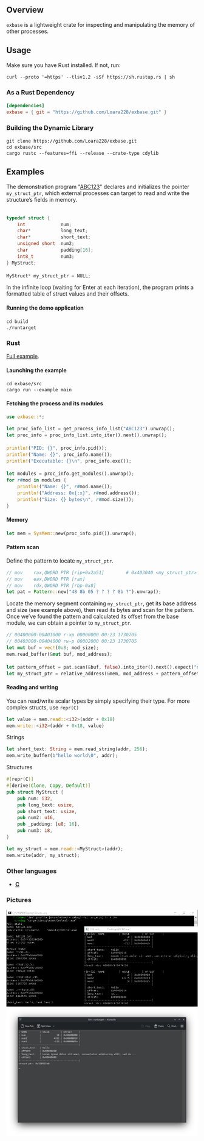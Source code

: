
## Overview

`exbase` is a lightweight crate for inspecting and manipulating the memory of other processes.

## Usage

Make sure you have Rust installed. If not, run:

```
curl --proto '=https' --tlsv1.2 -sSf https://sh.rustup.rs | sh
```

### As a Rust Dependency

```toml
[dependencies]
exbase = { git = "https://github.com/Loara228/exbase.git" }
```

### Building the Dynamic Library

```
git clone https://github.com/Loara228/exbase.git
cd exbase/src
cargo rustc --features=ffi --release --crate-type cdylib
```

## Examples

The demonstration program "[ABC123](./examples/c/target.c)" declares and initializes the pointer `my_struct_ptr`, which external processes can target to read and write the structure’s fields in memory.

```c

typedef struct {
    int             num;
    char*           long_text;
    char*           short_text;
    unsigned short  num2;
    char            padding[16];
    int8_t          num3;
} MyStruct;

MyStruct* my_struct_ptr = NULL;
```

In the infinite loop (waiting for Enter at each iteration), the program prints a formatted table of struct values and their offsets.

#### Running the demo application

```
cd build
./runtarget
```

### Rust

[Full example](./examples/rust/main.rs).

#### Launching the example

```
cd exbase/src
cargo run --example main
```

#### Fetching the process and its modules

```rs
use exbase::*;
```

```rs
let proc_info_list = get_process_info_list("ABC123").unwrap();
let proc_info = proc_info_list.into_iter().next().unwrap();

println!("PID: {}", proc_info.pid());
println!("Name: {}", proc_info.name());
println!("Executable: {}\n", proc_info.exe());

let modules = proc_info.get_modules().unwrap();
for r#mod in modules {
    println!("Name: {}", r#mod.name());
    println!("Address: 0x{:x}", r#mod.address());
    println!("Size: {} bytes\n", r#mod.size());
}
```

#### Memory

```rs
let mem = SysMem::new(proc_info.pid()).unwrap();
```

#### Pattern scan

Define the pattern to locate `my_struct_ptr`.

```rs
// mov    rax,QWORD PTR [rip+0x2a51]        # 0x403040 <my_struct_ptr>
// mov    eax,DWORD PTR [rax]
// mov    rdx,QWORD PTR [rbp-0x8]
let pat = Pattern::new("48 8b 05 ? ? ? ? 8b ?").unwrap();
```

Locate the memory segment containing `my_struct_ptr`, get its base address and size (see example above), then read its bytes and scan for the pattern.
Once we’ve found the pattern and calculated its offset from the base module, we can obtain a pointer to `my_struct_ptr`.

```rs
// 00400000-00401000 r-xp 00000000 00:23 1730705                            /path/to/ABC123
// 00403000-00404000 rw-p 00002000 00:23 1730705                            /path/to/ABC123
let mut buf = vec!(0u8; mod_size);
mem.read_buffer(&mut buf, mod_address);

let pattern_offset = pat.scan(&buf, false).into_iter().next().expect("not found");
let my_struct_ptr = relative_address(&mem, mod_address + pattern_offset, 3, 7);
```

#### Reading and writing

You can read/write scalar types by simply specifying their type. For more complex structs, use `repr(C)`

```rs
let value = mem.read::<i32>(addr + 0x18)
mem.write::<i32>(addr + 0x18, value)
```

Strings

```rs
let short_text: String = mem.read_string(addr, 256);
mem.write_buffer(b"hello world\0", addr);
```

Structures

```rs
#[repr(C)]
#[derive(Clone, Copy, Default)]
pub struct MyStruct {
    pub num: i32,
    pub long_text: usize,
    pub short_text: usize,
    pub num2: u16,
    pub _padding: [u8; 16],
    pub num3: i8,
}
```

```rs
let my_struct = mem.read::<MyStruct>(addr);
mem.write(addr, my_struct);
```

### Other languages

- **[C](./content/clang.md)**

### Pictures

![IMG](./content/win.png)
![IMG](./content/before.png)
